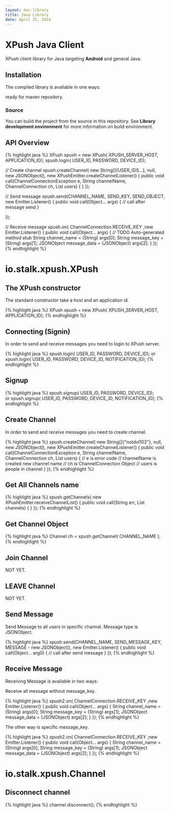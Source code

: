 ```yaml
---
layout: doc-library
title: Java Library
date: April 25, 2014
---
```

# XPush Java Client

XPush client library for Java targeting **Android** and general Java.

## Installation

The compiled library is available in one ways:

ready for maven repository.

### Source

You can build the project from the source in this repository. See **Library development environment** for more information on build environment.

## API Overview

{% highlight java %}
XPush xpush = new XPush( XPUSH_SERVER_HOST, APPLICATION_ID);
xpush.login( USER_ID, PASSWORD, DEVICE_ID);

// Create channel
xpush.createChannel( new String[]{USER_IDS...}, null, new JSONObject(), new XPushEmitter.createChannelListener() {
    public void call(ChannelConnectionException e, String channelName,
                    ChannelConnection ch, List<User> users) {
    }
});

// Send message
xpush.send(CHANNEL_NAME, SEND_KEY, SEND_OBJECT, new Emitter.Listener() {
    public void call(Object... args) {
        // call after message send
    }

});

// Receive message
xpush.on( ChannelConnection.RECEIVE_KEY ,new Emitter.Listener() {
    public void call(Object... args) {
        // TODO Auto-generated method stub
        String channel_name = (String) args[0];
        String message_key = (String) args[1];
        JSONObject message_data = (JSONObject) args[2];
    }
});
{% endhighlight %}

# io.stalk.xpush.XPush

## The XPush constructor

The standard constructor take a host and an application id.

{% highlight java %}
XPush xpush = new XPush( XPUSH_SERVER_HOST, APPLICATION_ID);
{% endhighlight %}

## Connecting (Signin)

In order to send and receive messages you need to login to XPush server.

{% highlight java %}
xpush.login( USER_ID, PASSWORD, DEVICE_ID);
or 
xpush.login( USER_ID, PASSWORD, DEVICE_ID, NOTIFICATION_ID);
{% endhighlight %}

## Signup

{% highlight java %}
xpush.signup( USER_ID, PASSWORD, DEVICE_ID);    
or
xpush.signup( USER_ID, PASSWORD, DEVICE_ID, NOTIFICATION_ID);
{% endhighlight %}

## Create Channel

In order to send and receive messages you need to create channel.

{% highlight java %}
xpush.createChannel( new String[]{"notdol102"}, null, new JSONObject(),  new XPushEmitter.createChannelListener() {
    public void call(ChannelConnectionException e, String channelName,
                    ChannelConnection ch, List<User> users) {
        // e is error code
        // channelName is created new channel name
        // ch is ChannelConnection Object
        // users is people in channel
    }
});
{% endhighlight %}

## Get All Channels name

{% highlight java %}
xpush.getChannels( new XPushEmitter.receiveChannelList() {
            public void call(String err,
                    List<Channel> channels) {
            }
        });
{% endhighlight %}

## Get Channel Object

{% highlight java %}
Channel ch = xpush.getChannel( CHANNEL_NAME );
{% endhighlight %}

## Join Channel

NOT YET.

## LEAVE Channel

NOT YET.


## Send Message

Send Message to all users in specific channel. Message type is JSONObject.

{% highlight java %}
xpush.send(CHANNEL_NAME, SEND_MESSAGE_KEY, MESSAGE - new JSONObject(), new Emitter.Listener() {
    public void call(Object... arg0) {
        // call after send message
    }
});
{% endhighlight %}
## Receive Message

Receiving Message is available in two ways:

Receive all message without message_key.

{% highlight java %}
xpush2.on( ChannelConnection.RECEIVE_KEY ,new Emitter.Listener() {
    public void call(Object... args) {
        String channel_name = (String) args[0];
        String message_key = (String) args[1];
        JSONObject message_data = (JSONObject) args[2];
    }
});
{% endhighlight %}

The other way is specific message_key.

{% highlight java %}
xpush2.on( ChannelConnection.RECEIVE_KEY ,new Emitter.Listener() {
    public void call(Object... args) {
        String channel_name = (String) args[0];
        String message_key = (String) args[1];
        JSONObject message_data = (JSONObject) args[2];
    }
});
{% endhighlight %}

# io.stalk.xpush.Channel

## Disconnect channel

{% highlight java %}
channel.disconnect();
{% endhighlight %}
